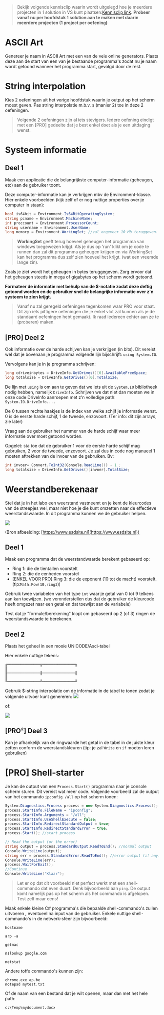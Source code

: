 > Bekijk volgende kennisclip waarin wordt uitgelegd hoe je meerdere projecten in 1 solution in VS kunt plaatsen:[Kennisclip link](https://ap.cloud.panopto.eu/Panopto/Pages/Viewer.aspx?id=f2c322cd-7607-4624-b0cd-a969006f8b2a).
**Probeer vanaf nu per hoofdstuk 1 solution aan te maken met daarin meerdere projecten (1 project per oefening)**

# ASCII Art

Genereer je naam in ASCII Art met een van de vele online generators. Plaats deze aan de start van een van je bestaande programma's zodat nu je naam wordt getoond wanneer het programma start, gevolgd door de rest.

# String interpolation

Kies 2 oefeningen uit het vorige hoofdstuk waarin je output op het scherm moest geven. Pas string interpolatie m.b.v. ``$`` (manier 2) toe in deze 2 oefeningen.

> Volgende 2 oefeningen zijn al iets stevigers. Iedere oefening eindigt met een [PRO] gedeelte dat je best enkel doet als je een uitdaging wenst.

# Systeem informatie

## Deel 1

Maak een applicatie die de belangrijkste computer-informatie (geheugen, etc) aan de gebruiker toont.

Deze computer-informatie kan je verkrijgen mbv de Environment-klasse. Hier enkele voorbeelden (kijk zelf of er nog nuttige properties over je computer in staan):

```csharp
bool is64bit = Environment.Is64BitOperatingSystem;
string pcname = Environment.MachineName;
int proccount = Environment.ProcessorCount;
string username = Environment.UserName;
long memory = Environment.WorkingSet; //zal ongeveer 10 Mb teruggeven.
```

> **WorkingSet** geeft terug hoeveel geheugen het programma van windows toegewezen krijgt. Als je dus op 'run' klikt om je code te runnen dan zal dit programma geheugen krijgen en via WorkingSet kan het programma dus zelf zien hoeveel het krijgt. (wat een vreemde lange zin).

Zoals je ziet wordt het geheugen in bytes teruggegeven. Zorg ervoor dat het geheugen steeds in mega of gigabytes op het scherm wordt getoond.

**Formateer de informatie met behulp van de $-notatie  zodat deze  deftig getoond worden en de gebruiker snel de belangrijke informatie over z'n systeem te zien krijgt.**

> Vanaf nu zal geregeld oefeningen tegenkomen waar PRO voor staat. Dit zijn iets pittigere oefeningen die je enkel vlot zal kunnen als je de standaard oefeningen hebt gemaakt. Ik raad iedereen echter aan ze te (proberen) maken.
> 
## [PRO] Deel 2

Ook informatie over de harde schijven kan je verkrijgen (in bits). 
Dit vereist wel dat je bovenaan je programma volgende lijn bijschrijft: ``using System.IO``. 

Vervolgens kan je in je programma schrijven:

```csharp
long cdriveinbytes = DriveInfo.GetDrives()[0].AvailableFreeSpace;  
long totalsize = DriveInfo.GetDrives()[0].TotalSize;  
```

 De lijn met ``using`` is om aan te geven dat we iets uit de ``System.IO`` bibliotheek nodig hebben, namelijk ``DriveInfo``.
Schrijven we dat niet dan moeten we in onze code DriveInfo aanroepen met z'n volledige path: ``System.IO.DriveInfo....``

De 0 tussen rechte haakjes is de index van welke schijf je informatie wenst. 0 is de eerste harde schijf, 1 de tweede, enzovoort. (Ter info: dit zijn arrays, zie later)

Vraag aan de gebruiker het nummer van de harde schijf waar meer informatie over moet getoond worden. 

Opgelet: sta toe dat de gebruiker 1 voor de eerste harde schijf mag gebruiken, 2 voor de tweede, enzovoort. Je zal dus in code nog manueel 1 moeten aftrekken van de invoer van de gebruiken.
Bv:

```csharp
int invoer= Convert.ToInt32(Console.ReadLine()) - 1 ;
long totalsize = DriveInfo.GetDrives()[invoer].TotalSize;  
 ```

# Weerstandberekenaar

Stel dat je in het labo een weerstand vastneemt en je kent de kleurcodes van de streepjes wel, maar niet hoe je die kunt omzetten naar de effectieve weerstandswaarde. In dit programma kunnen we de gebruiker helpen.

![](../assets/1_csharpbasics/colors.jpg)

(Bron afbeelding: [https://www.esdsite.nl](https://www.esdsite.nl))

## Deel 1

Maak een programma dat de weerstandwaarde berekent gebaseerd op:

* Ring 1: die de tientallen voorstelt
* Ring 2: die de eenheden voorstel
* [ENKEL VOOR PRO] Ring 3: die de exponent (10 tot de macht) voorstelt. (tip:``Math.Pow(10,ring3``))

Gebruik twee variabelen van het type ``int`` waar je getal van 0 tot 9 telkens aan kan toewijzen. (we veronderstellen dus dat de gebruiker de kleurcode heeft omgezet naar een getal en dat toewijst aan de variabele)

Test dat je "formule/berekening" klopt om gebaseerd op 2 (of 3) ringen de weerstandswaarde te berekenen. 

## Deel 2

Plaats het geheel in een mooie UNICODE/Asci-tabel

Hier enkele nuttige tekens:

```
╔═══════════════╦═══════════════╗
║ 
╟───────────────╫───────────────╢
║ 
╚═══════════════╩═══════════════╝
```

Gebruik $-string interpolatie om de informatie in de tabel te tonen zodat je volgende uitvoer kunt genereren:
![](../assets/1_csharpbasics/tabel.png)

of:

![](../assets/1_csharpbasics/tabel2.png)

## [PRO²] Deel 3

Kan je afhankelijk van de ringwaarde het getal in de tabel in de juiste kleur zetten conform de weerstandskleuren (tip: je zal ``Write`` en ``if`` moeten leren gebruiken)

# [PRO] Shell-starter
Je kan de output van een ``Process.Start()`` programma naar je console scherm sturen. Dit vereist wat meer code. Volgende voorbeeld zal de output van het commando ``ipconfig /all`` op het scherm tonen:

```csharp
System.Diagnostics.Process process = new System.Diagnostics.Process();
process.StartInfo.FileName = "ipconfig";
process.StartInfo.Arguments = "/all"; 
process.StartInfo.UseShellExecute = false;
process.StartInfo.RedirectStandardOutput = true;
process.StartInfo.RedirectStandardError = true;
process.Start(); //start process

// Read the output (or the error)
string output = process.StandardOutput.ReadToEnd(); //normal output
Console.WriteLine(output);
string err = process.StandardError.ReadToEnd(); //error output (if any)
Console.WriteLine(err);
process.WaitForExit();
//Continue
Console.WriteLine("Klaar");
```

> Let er op dat dit voorbeeld niet perfect werkt met een shell-commando dat even duurt. Denk bijvoorbeeld aan ``ping``. De output komt namelijk pas op het scherm als het commando is afgelopen. Test zelf maar eens!

Maak enkele kleine C# programma's die bepaalde shell-commando's zullen uitvoeren , eventueel na input van de gebruiker.
Enkele nuttige shell-commando's in de netwerk-sfeer zijn bijvoorbeeld:

```text
hostname

arp -a

getmac

nslookup google.com

netstat
```

Andere toffe commando's kunnen zijn:

```text
chrome.exe ap.be
notepad mytest.txt
```

Of de naam van een bestand dat je wilt openen, maar dan met het hele path:

```text
c:\Temp\mydocument.docx
```
